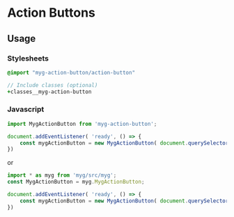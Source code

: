 # Action Buttons

## Usage

### Stylesheets

```sass
@import "myg-action-button/action-button"

// Include classes (optional)
+classes__myg-action-button
```

### Javascript

```js
import MygActionButton from 'myg-action-button';

document.addEventListener( 'ready', () => {
    const mygActionButton = new MygActionButton( document.querySelector('.myg-action-button'), {} );
})
```

or

```js
import * as myg from 'myg/src/myg';
const MygActionButton = myg.MygActionButton;

document.addEventListener( 'ready', () => {
    const mygActionButton = new MygActionButton( document.querySelector('.myg-action-button'), {} );
})
```
